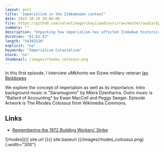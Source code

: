 ```yaml
---
layout: post
title: "Imperialism in the Zimbabwean context"
date: 2022-10-18 10:00:00
file: https://github.com/valentinegarikayi/podcasts/raw/master/audio/Ep01_2022_Ian Beddowes_Imperialism.mp3
summary: ""
description: "Unpacking how imperialism has affected Zimbabwe historically and in contemporary times"
duration: "01:01:43"
length: "54383220"
explicit: "no"
keywords: "Imperialism Colonialism"
block: "no"
thumbnail: /images/rhodes_colossus.png
---
```


In this first episode, I interview uMkhonto we Sizwe military veteran [Ian Beddowes](https://www.facebook.com/ian.beddowes.77)

We explore the concept of imperialism as well as its importance. Intro background music is "Saramugomo" by Mbira Dzenharira.
Outro music is "Ballard of Accounting" by Ewan MacColl and Peggy Seeger. Episode Artwork is The Rhodes Colossus from Wikimedia Commons.

<!--more-->

## Links

* [Remembering the 1972 Building Workers’ Strike](https://tribunemag.co.uk/2022/07/1972-building-workers-strike-50-years-shrewsbury-24-pickets)

![rhodes]({{ site.url }}{{ site.baseurl }}/images/rhodes_colossus.png){:width="300"}
